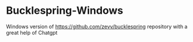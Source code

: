 # Bucklespring-Windows
 Windows version of https://github.com/zevv/bucklespring repository with a great help of Chatgpt

